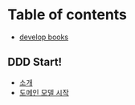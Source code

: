 # Table of contents

* [develop books](README.md)

## DDD Start!

* [소개](ddd-start/infomation.md)
* [도메인 모델 시작](ddd-start/1chapter.md)

